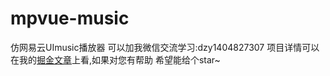 # mpvue-music
仿网易云UImusic播放器
可以加我微信交流学习:dzy1404827307
项目详情可以在我的[掘金文章](https://juejin.im/post/5b545cbfe51d45198651503c#comment)上看,如果对您有帮助 希望能给个star~
